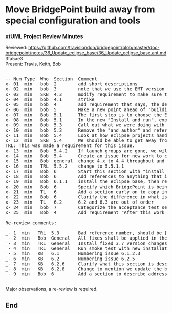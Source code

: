 # Move BridgePoint build away from special configuration and tools
### xtUML Project Review Minutes

Reviewed:  https://github.com/travislondon/bridgepoint/blob/master/doc-bridgepoint/notes/36_Update_eclipse_base/36_Update_eclipse_base.ant.md     3fa5ae3   
Present:  Travis, Keith, Bob   

<pre>

-- Num Type  Who  Section  Comment
x- 01  min   bob  2        add short descriptions
x- 02  min   bob  3        note that we use the EMT version of 3.7.2
x- 03  min   SKB  4.3      modify requirement to make sure the new eclipse base includes the new egit
x- 04  min   bob  4.1      strike
x- 05  min   bob  4        add requirement that says, the design shall call out exactly what package of eclipse we'll use and say it "must allow users to develop eclipse plugins and model with BridgePoint"
x- 06  min   bob  5        Make a new point ahead of "building" that is "install and run".  Note that "install and run" is very distict of being able to build.
x- 07  min   Bob  5.1      The first step is to choose the Eclipse base to use
x- 08  min   Bob  5.1      In the new "Install and run", explain why we are using the dropins folder right now rather than the plugins/ folder
x- 09  min   Bob  5.3      Call out what we were doing with DefaultClassLoader being pulled in.  Note any place where eclipse internal APIs are used.
x- 10  min   bob  5.3      Remove the "and author" and reference the documentation to consider
x- 11  min   Bob  5.4      Look at how eclipse projects handle launch configs.  See if that helps us here.
x- 12  min   SKB  5.4      We should be able to get away from the os-specific launch configs and go back to the "use all plugins in workspace and environment".  SKB thinks there is an issue for this.
TRL: This was made a requirement for this issue.
x- 13  min   Bob  5.4.2    If launch groups are gone, we will not recreate the old work.  We will look at wha eclipse does and use that as a guide
x- 14  min   Bob  5.4      Create an issue for new work to create doc "HOWTO run unit tests"
x- 15  min   Bob  general  change 4.x to 4.4 throughout and create a reference to the Luna website
x- 16  min   TRL  5.5.2    change to 5.5.1.1
x- 17  min   Bob  6        Start this section with "install and run"
x- 18  min   Bob  6        Add references to anything that is called out to be installed.  That way someone else can follow the task list and do the work and not have to find stuff again themselves
x- 19  min   Bob  6.1.1    install the eclipse base, then reference the one installed later
x- 20  min   Bob  6        Specify which BridgePoint is being used
x- 21  min   TL   6        Add a section early on to copy in the unit test plugins and run them
x- 22  min   Bob  6        Clarify the difference in what is working (or attempted) in translation and compilation
x- 23  min   TL   6.2      6.2 and 6.3 are out of order
x- 24  min   bob  7        Categorize the acceptance test section 
x- 25  min   Bob  4        Add requirement "After this work is done, the BridgePoint plugins shall still work on eclipse 3.7.2"

Re-review comments:

_- 1  min   TRL  5.3       Bad reference number, should be [6] locate original documentation
_- 2  min   Bob  General   All fixes shall be applied in the eclipse 3.7 version
_- 3  min   TRL  General   Install fixed 3.7 version changes into a 4.4 version
_- 4  min   TRL  General   Run smoke test with new installation
_- 5  min   KB   6.1       Numbering issue 6.1.2.3
_- 6  min   KB   6.2       Numbering issue 6.2.5
_- 7  min   KB   6.2.6     Clarify what this section is describing (converting plug-ins to 3.x format)
_- 8  min   KB   6.2.8     Change to mention we update the build scripts to support a 4.4 build
_- 9  min   Bob  6         Add a section to describe addressing 4.4 issues in 3.7 and testing both versions

</pre>


Major observations, a re-review is required.


End
---
